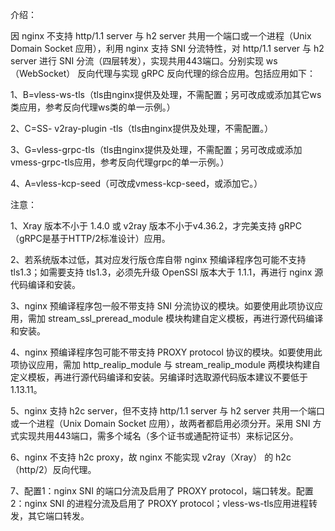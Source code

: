 介绍：

因 nginx 不支持 http/1.1 server 与 h2 server 共用一个端口或一个进程（Unix Domain Socket 应用），利用 nginx 支持 SNI 分流特性，对 http/1.1 server 与 h2 server 进行 SNI 分流（四层转发），实现共用443端口。分别实现 ws（WebSocket） 反向代理与实现 gRPC 反向代理的综合应用。包括应用如下：

1、B=vless-ws-tls（tls由nginx提供及处理，不需配置；另可改成或添加其它ws类应用，参考反向代理ws类的单一示例。）

2、C=SS- v2ray-plugin -tls（tls由nginx提供及处理，不需配置。）

3、G=vless-grpc-tls（tls由nginx提供及处理，不需配置；另可改成或添加vmess-grpc-tls应用，参考反向代理grpc的单一示例。）

4、A=vless-kcp-seed（可改成vmess-kcp-seed，或添加它。）

注意：

1、Xray 版本不小于 1.4.0 或 v2ray 版本不小于v4.36.2，才完美支持 gRPC（gRPC是基于HTTP/2标准设计）应用。

2、若系统版本过低，其对应发行版仓库自带 nginx 预编译程序包可能不支持 tls1.3；如需要支持 tls1.3，必须先升级 OpenSSl 版本大于 1.1.1，再进行 nginx 源代码编译和安装。

3、nginx 预编译程序包一般不带支持 SNI 分流协议的模块。如要使用此项协议应用，需加 stream_ssl_preread_module 模块构建自定义模板，再进行源代码编译和安装。

4、nginx 预编译程序包可能不带支持 PROXY protocol 协议的模块。如要使用此项协议应用，需加 http_realip_module 与 stream_realip_module 两模块构建自定义模板，再进行源代码编译和安装。另编译时选取源代码版本建议不要低于1.13.11。

5、nginx 支持 h2c server，但不支持 http/1.1 server 与 h2 server 共用一个端口或一个进程（Unix Domain Socket 应用），故两者都启用必须分开。采用 SNI 方式实现共用443端口，需多个域名（多个证书或通配符证书）来标记区分。

6、nginx 不支持 h2c proxy，故 nginx 不能实现 v2ray（Xray） 的 h2c（http/2）反向代理。

7、配置1：nginx SNI 的端口分流及启用了 PROXY protocol，端口转发。配置2：nginx SNI 的进程分流及启用了 PROXY protocol；vless-ws-tls应用进程转发，其它端口转发。
